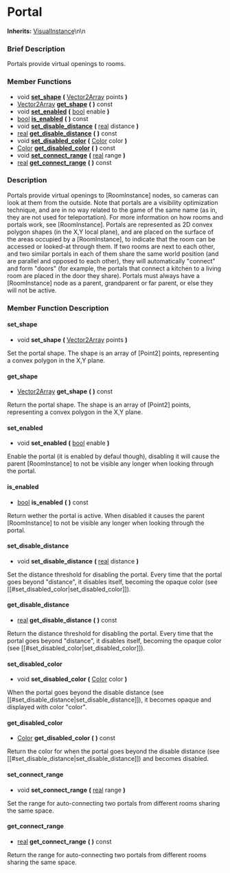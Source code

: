 #  Portal  
**Inherits:** [VisualInstance](class_visualinstance)\\n\\n
###  Brief Description  
Portals provide virtual openings to rooms.

###  Member Functions 
  * void  **[set_shape](#set_shape)**  **(** [Vector2Array](class_vector2array) points  **)**
  * [Vector2Array](class_vector2array)  **[get_shape](#get_shape)**  **(** **)** const
  * void  **[set_enabled](#set_enabled)**  **(** [bool](class_bool) enable  **)**
  * [bool](class_bool)  **[is_enabled](#is_enabled)**  **(** **)** const
  * void  **[set_disable_distance](#set_disable_distance)**  **(** [real](class_real) distance  **)**
  * [real](class_real)  **[get_disable_distance](#get_disable_distance)**  **(** **)** const
  * void  **[set_disabled_color](#set_disabled_color)**  **(** [Color](class_color) color  **)**
  * [Color](class_color)  **[get_disabled_color](#get_disabled_color)**  **(** **)** const
  * void  **[set_connect_range](#set_connect_range)**  **(** [real](class_real) range  **)**
  * [real](class_real)  **[get_connect_range](#get_connect_range)**  **(** **)** const

###  Description  
Portals provide virtual openings to [RoomInstance] nodes, so cameras can look at them from the outside. Note that portals are a visibility optimization technique, and are in no way related to the game of the same name (as in, they are not used for teleportation). For more information on how rooms and portals work, see [RoomInstance]. Portals are represented as 2D convex polygon shapes (in the X,Y local plane), and are placed on the surface of the areas occupied by a [RoomInstance], to indicate that the room can be accessed or looked-at through them. If two rooms are next to each other, and two similar portals in each of them share the same world position (and are parallel and opposed to each other), they will automatically "connect" and form "doors" (for example, the portals that connect a kitchen to a living room are placed in the door they share). Portals must always have a [RoomInstance] node as a parent, grandparent or far parent, or else they will not be
	active.

###  Member Function Description  

#### <a name="set_shape">set_shape</a>
  * void  **set_shape**  **(** [Vector2Array](class_vector2array) points  **)**

Set the portal shape. The shape is an array of [Point2]  points, representing a convex polygon in the X,Y plane.

#### <a name="get_shape">get_shape</a>
  * [Vector2Array](class_vector2array)  **get_shape**  **(** **)** const

Return the portal shape. The shape is an array of [Point2]  points, representing a convex polygon in the X,Y plane.

#### <a name="set_enabled">set_enabled</a>
  * void  **set_enabled**  **(** [bool](class_bool) enable  **)**

Enable the portal (it is enabled by defaul though), disabling it will cause the parent [RoomInstance] to not be visible any longer when looking through the portal.

#### <a name="is_enabled">is_enabled</a>
  * [bool](class_bool)  **is_enabled**  **(** **)** const

Return wether the portal is active. When disabled it causes the parent [RoomInstance] to not be visible any longer when looking through the portal.

#### <a name="set_disable_distance">set_disable_distance</a>
  * void  **set_disable_distance**  **(** [real](class_real) distance  **)**

Set the distance threshold for disabling the portal. Every time that the portal goes beyond "distance", it disables itself, becoming the opaque color (see [[#set_disabled_color|set_disabled_color]]).

#### <a name="get_disable_distance">get_disable_distance</a>
  * [real](class_real)  **get_disable_distance**  **(** **)** const

Return the distance threshold for disabling the portal. Every time that the portal goes beyond "distance", it disables itself, becoming the opaque color (see [[#set_disabled_color|set_disabled_color]]).

#### <a name="set_disabled_color">set_disabled_color</a>
  * void  **set_disabled_color**  **(** [Color](class_color) color  **)**

When the portal goes beyond the disable distance (see [[#set_disable_distance|set_disable_distance]]), it becomes opaque and displayed with color "color".

#### <a name="get_disabled_color">get_disabled_color</a>
  * [Color](class_color)  **get_disabled_color**  **(** **)** const

Return the color for when the portal goes beyond the disable distance (see [[#set_disable_distance|set_disable_distance]]) and becomes disabled.

#### <a name="set_connect_range">set_connect_range</a>
  * void  **set_connect_range**  **(** [real](class_real) range  **)**

Set the range for auto-connecting two portals from different rooms sharing the same space.

#### <a name="get_connect_range">get_connect_range</a>
  * [real](class_real)  **get_connect_range**  **(** **)** const

Return the range for auto-connecting two portals from different rooms sharing the same space.
